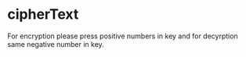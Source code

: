 # cipherText

For encryption please press positive numbers in key and for decyrption same negative number in key.